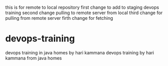this is for remote  to local repository 
first change to add to staging devops training 
second change pulling to remote server from local
third change for pulling from remote server
firth change for fetching
# devops-training ##
devops training   in java homes by hari kammana
devops training  by hari kammana from java homes
